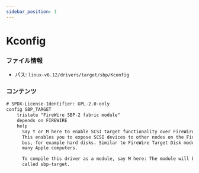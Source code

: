 ```yaml
---
sidebar_position: 1
---
```

# Kconfig

### ファイル情報

- パス: `linux-v6.12/drivers/target/sbp/Kconfig`

### コンテンツ

```txt
# SPDX-License-Identifier: GPL-2.0-only
config SBP_TARGET
	tristate "FireWire SBP-2 fabric module"
	depends on FIREWIRE
	help
	  Say Y or M here to enable SCSI target functionality over FireWire.
	  This enables you to expose SCSI devices to other nodes on the FireWire
	  bus, for example hard disks. Similar to FireWire Target Disk mode on
	  many Apple computers.

	  To compile this driver as a module, say M here: The module will be
	  called sbp-target.

```
